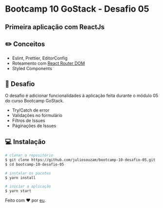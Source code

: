 # Bootcamp 10 GoStack - Desafio 05

## Primeira aplicação com ReactJs

## :pencil2: Conceitos

- Eslint, Prettier, EditorConfig
- Roteamento com [React Router DOM](www.google.com)
- Styled Components

## :memo: Desafio

O desafio é adicionar funcionalidades à aplicação feita durante o módulo 05 do curso Bootcamp GoStack.

- Try/Catch de error
- Validações no formulário
- Filtros de Issues
- Páginações de Issues

## :computer: Instalação

```sh
# clonar o repositório
$ git clone https://github.com/juliosouzam/bootcamp-10-desafio-05.git
$ cd bootcamp-10-desafio-05

# instalar os pacotes
$ yarn install

# iniciar a aplicação
$ yarn start
```

Feito com :hearts: por [eu](https://gist.github.com/juliosouzam/).
